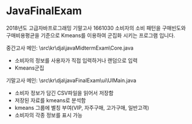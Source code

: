 # JavaFinalExam
2018년도 고급자바프로그래밍 기말고사
1661030 
소비자의 소비 패턴을 구매빈도와 구매비용평균을 기준으로 Kmeans를 이용하여 군집화 시키는 프로그램 입니다.

중간고사 메인: \src\kr\dja\javaMidtermExam\Core.java
 - 소비자의 정보를 사용자가 직접 입력하거나 랜덤으로 입력
 - Kmeans군집 

기말고사 메인: \src\kr\dja\javaFinalExam\ui\UIMain.java
 - 소비자 정보가 담긴 CSV파일을 읽어서 저장함
 - 저장된 자료를 kmeans로 분석함
 - kmeans 그룹에 별칭 부여(VIP, 자주구매, 고가구매, 일반고객)
 - 소비자의 각종 정보를 표시 가능
